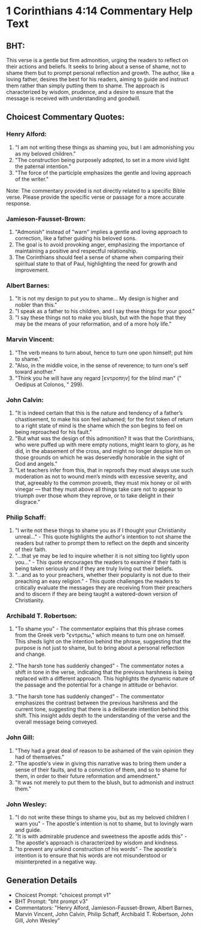 # 1 Corinthians 4:14 Commentary Help Text

## BHT:
This verse is a gentle but firm admonition, urging the readers to reflect on their actions and beliefs. It seeks to bring about a sense of shame, not to shame them but to prompt personal reflection and growth. The author, like a loving father, desires the best for his readers, aiming to guide and instruct them rather than simply putting them to shame. The approach is characterized by wisdom, prudence, and a desire to ensure that the message is received with understanding and goodwill.

## Choicest Commentary Quotes:
### Henry Alford:
1. "I am not writing these things as shaming you, but I am admonishing you as my beloved children."
2. "The construction being purposely adopted, to set in a more vivid light the paternal intention."
3. "The force of the participle emphasizes the gentle and loving approach of the writer."

Note: The commentary provided is not directly related to a specific Bible verse. Please provide the specific verse or passage for a more accurate response.

### Jamieson-Fausset-Brown:
1. "Admonish" instead of "warn" implies a gentle and loving approach to correction, like a father guiding his beloved sons.
2. The goal is to avoid provoking anger, emphasizing the importance of maintaining a positive and respectful relationship.
3. The Corinthians should feel a sense of shame when comparing their spiritual state to that of Paul, highlighting the need for growth and improvement.

### Albert Barnes:
1. "It is not my design to put you to shame... My design is higher and nobler than this."
2. "I speak as a father to his children, and I say these things for your good."
3. "I say these things not to make you blush, but with the hope that they may be the means of your reformation, and of a more holy life."

### Marvin Vincent:
1. "The verb means to turn about, hence to turn one upon himself; put him to shame."
2. "Also, in the middle voice, in the sense of reverence; to turn one's self toward another."
3. "Think you he will have any regard [εντροπην] for the blind man" (" Oedipus at Colonos, " 299).

### John Calvin:
1. "It is indeed certain that this is the nature and tendency of a father’s chastisement, to make his son feel ashamed; for the first token of return to a right state of mind is the shame which the son begins to feel on being reproached for his fault."
2. "But what was the design of this admonition? It was that the Corinthians, who were puffed up with mere empty notions, might learn to glory, as he did, in the abasement of the cross, and might no longer despise him on those grounds on which he was deservedly honorable in the sight of God and angels."
3. "Let teachers infer from this, that in reproofs they must always use such moderation as not to wound men’s minds with excessive severity, and that, agreeably to the common proverb, they must mix honey or oil with vinegar — that they must above all things take care not to appear to triumph over those whom they reprove, or to take delight in their disgrace."

### Philip Schaff:
1. "I write not these things to shame you as if I thought your Christianity unreal..." - This quote highlights the author's intention to not shame the readers but rather to prompt them to reflect on the depth and sincerity of their faith.
2. "...that ye may be led to inquire whether it is not sitting too lightly upon you..." - This quote encourages the readers to examine if their faith is being taken seriously and if they are truly living out their beliefs.
3. "...and as to your preachers, whether their popularity is not due to their preaching an easy religion." - This quote challenges the readers to critically evaluate the messages they are receiving from their preachers and to discern if they are being taught a watered-down version of Christianity.

### Archibald T. Robertson:
1. "To shame you" - The commentator explains that this phrase comes from the Greek verb "εντρεπω," which means to turn one on himself. This sheds light on the intention behind the phrase, suggesting that the purpose is not just to shame, but to bring about a personal reflection and change.

2. "The harsh tone has suddenly changed" - The commentator notes a shift in tone in the verse, indicating that the previous harshness is being replaced with a different approach. This highlights the dynamic nature of the passage and the potential for a change in attitude or behavior.

3. "The harsh tone has suddenly changed" - The commentator emphasizes the contrast between the previous harshness and the current tone, suggesting that there is a deliberate intention behind this shift. This insight adds depth to the understanding of the verse and the overall message being conveyed.

### John Gill:
1. "They had a great deal of reason to be ashamed of the vain opinion they had of themselves."
2. "The apostle's view in giving this narrative was to bring them under a sense of their faults, and to a conviction of them, and so to shame for them, in order to their future reformation and amendment."
3. "It was not merely to put them to the blush, but to admonish and instruct them."

### John Wesley:
1. "I do not write these things to shame you, but as my beloved children I warn you" - The apostle's intention is not to shame, but to lovingly warn and guide.
2. "It is with admirable prudence and sweetness the apostle adds this" - The apostle's approach is characterized by wisdom and kindness.
3. "to prevent any unkind construction of his words" - The apostle's intention is to ensure that his words are not misunderstood or misinterpreted in a negative way.


## Generation Details
- Choicest Prompt: "choicest prompt v1"
- BHT Prompt: "bht prompt v3"
- Commentators: "Henry Alford, Jamieson-Fausset-Brown, Albert Barnes, Marvin Vincent, John Calvin, Philip Schaff, Archibald T. Robertson, John Gill, John Wesley"
